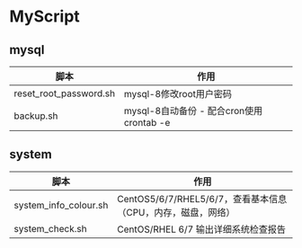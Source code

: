 # MyScript

## mysql

| 脚本                   | 作用                                      |
| ---------------------- | ----------------------------------------- |
| reset_root_password.sh | mysql-8修改root用户密码                   |
| backup.sh              | mysql-8自动备份 - 配合cron使用 crontab -e |



## system

| 脚本                  | 作用                                                         |
| --------------------- | ------------------------------------------------------------ |
| system_info_colour.sh | CentOS5/6/7/RHEL5/6/7，查看基本信息（CPU，内存，磁盘，网络） |
| system_check.sh       | CentOS/RHEL 6/7 输出详细系统检查报告                         |

